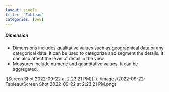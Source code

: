 ```yaml
---
layout: single
title:  "Tableau"
categories: [Dev]
---
```




##### Dimension

- Dimensions includes qualitative values such as geographical data or any categorical data. It can be used to categorize and segment the details. It can also affect the level of detail in the view.
- Measures include numeric and quantitative values. It can be aggregated.

![Screen Shot 2022-09-22 at 2.23.21 PM](../../images/2022-09-22-Tableau/Screen Shot 2022-09-22 at 2.23.21 PM.png)
